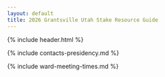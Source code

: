 ```yaml
---
layout: default
title: 2026 Grantsville Utah Stake Resource Guide
---
```


{% include header.html %}

{% include contacts-presidency.md %}

{% include ward-meeting-times.md %}
